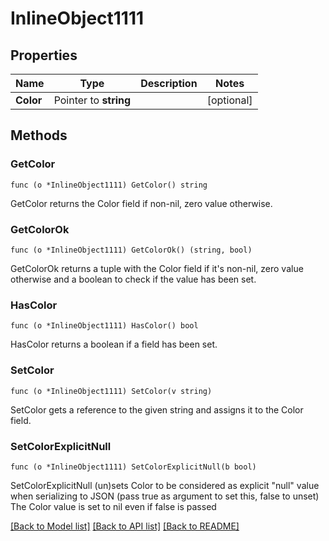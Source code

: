 # InlineObject1111

## Properties

Name | Type | Description | Notes
------------ | ------------- | ------------- | -------------
**Color** | Pointer to **string** |  | [optional] 

## Methods

### GetColor

`func (o *InlineObject1111) GetColor() string`

GetColor returns the Color field if non-nil, zero value otherwise.

### GetColorOk

`func (o *InlineObject1111) GetColorOk() (string, bool)`

GetColorOk returns a tuple with the Color field if it's non-nil, zero value otherwise
and a boolean to check if the value has been set.

### HasColor

`func (o *InlineObject1111) HasColor() bool`

HasColor returns a boolean if a field has been set.

### SetColor

`func (o *InlineObject1111) SetColor(v string)`

SetColor gets a reference to the given string and assigns it to the Color field.

### SetColorExplicitNull

`func (o *InlineObject1111) SetColorExplicitNull(b bool)`

SetColorExplicitNull (un)sets Color to be considered as explicit "null" value
when serializing to JSON (pass true as argument to set this, false to unset)
The Color value is set to nil even if false is passed

[[Back to Model list]](../README.md#documentation-for-models) [[Back to API list]](../README.md#documentation-for-api-endpoints) [[Back to README]](../README.md)


